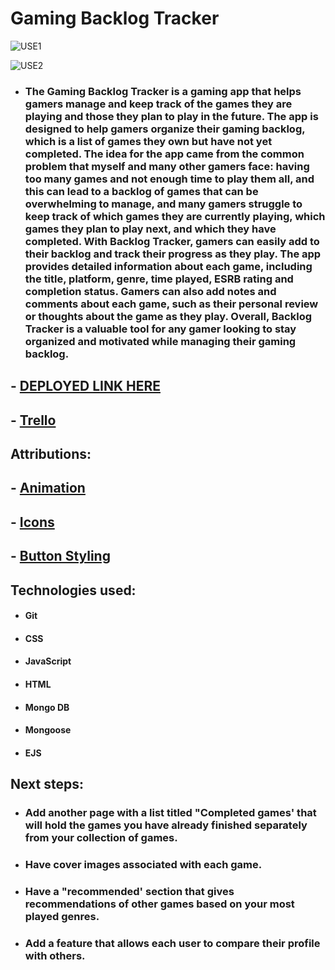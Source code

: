 # Gaming Backlog Tracker

![USE1](https://user-images.githubusercontent.com/110790998/234598691-8a649d31-d49b-41c1-a96b-39f593382a67.png)

![USE2](https://user-images.githubusercontent.com/110790998/234598785-b35eef91-c7b9-4d46-839b-d772201bbb88.png)


- ### The Gaming Backlog Tracker is a gaming app that helps gamers manage and keep track of the games they are playing and those they plan to play in the future. The app is designed to help gamers organize their gaming backlog, which is a list of games they own but have not yet completed. The idea for the app came from the common problem that myself and many other gamers face: having too many games and not enough time to play them all, and this can lead to a backlog of games that can be overwhelming to manage, and many gamers struggle to keep track of which games they are currently playing, which games they plan to play next, and which they have completed. With Backlog Tracker, gamers can easily add to their backlog and track their progress as they play. The app provides detailed information about each game, including the title, platform, genre, time played, ESRB rating and completion status. Gamers can also add notes and comments about each game, such as their personal review or thoughts about the game as they play. Overall, Backlog Tracker is a valuable tool for any gamer looking to stay organized and motivated while managing their gaming backlog.

## - [DEPLOYED LINK HERE]()
## - [Trello](https://trello.com/b/rb9Mg7hO/gaming-backlog-tracker)

## Attributions:
## - [Animation](https://dev.to/webdeasy/top-20-css-buttons-animations-f41)
## - [Icons](https://fontawesome.com/v4/icons/)
## - [Button Styling](https://getcssscan.com/css-buttons-examples)

## Technologies used:

- #### Git
- #### CSS
- #### JavaScript
- #### HTML 
- #### Mongo DB
- #### Mongoose
- #### EJS


## Next steps: 
- ### Add another page with a list titled "Completed games' that will hold the games you have already finished separately from your collection of games.
- ### Have cover images associated with each game.
- ### Have a "recommended' section that gives recommendations of other games based on your most played genres.
- ### Add a feature that allows each user to compare their profile with others.
